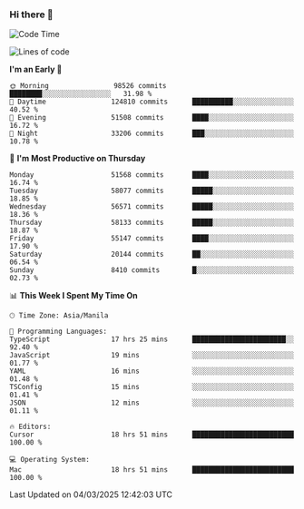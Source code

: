 ### Hi there 👋

<!--START_SECTION:waka-->
![Code Time](http://img.shields.io/badge/Code%20Time-5%2C907%20hrs%2012%20mins-blue)

![Lines of code](https://img.shields.io/badge/From%20Hello%20World%20I%27ve%20Written-118.8%20million%20lines%20of%20code-blue)

**I'm an Early 🐤** 

```text
🌞 Morning                98526 commits       ████████░░░░░░░░░░░░░░░░░   31.98 % 
🌆 Daytime                124810 commits      ██████████░░░░░░░░░░░░░░░   40.52 % 
🌃 Evening                51508 commits       ████░░░░░░░░░░░░░░░░░░░░░   16.72 % 
🌙 Night                  33206 commits       ███░░░░░░░░░░░░░░░░░░░░░░   10.78 % 
```
📅 **I'm Most Productive on Thursday** 

```text
Monday                   51568 commits       ████░░░░░░░░░░░░░░░░░░░░░   16.74 % 
Tuesday                  58077 commits       █████░░░░░░░░░░░░░░░░░░░░   18.85 % 
Wednesday                56571 commits       █████░░░░░░░░░░░░░░░░░░░░   18.36 % 
Thursday                 58133 commits       █████░░░░░░░░░░░░░░░░░░░░   18.87 % 
Friday                   55147 commits       ████░░░░░░░░░░░░░░░░░░░░░   17.90 % 
Saturday                 20144 commits       ██░░░░░░░░░░░░░░░░░░░░░░░   06.54 % 
Sunday                   8410 commits        █░░░░░░░░░░░░░░░░░░░░░░░░   02.73 % 
```


📊 **This Week I Spent My Time On** 

```text
🕑︎ Time Zone: Asia/Manila

💬 Programming Languages: 
TypeScript               17 hrs 25 mins      ███████████████████████░░   92.40 % 
JavaScript               19 mins             ░░░░░░░░░░░░░░░░░░░░░░░░░   01.77 % 
YAML                     16 mins             ░░░░░░░░░░░░░░░░░░░░░░░░░   01.48 % 
TSConfig                 15 mins             ░░░░░░░░░░░░░░░░░░░░░░░░░   01.41 % 
JSON                     12 mins             ░░░░░░░░░░░░░░░░░░░░░░░░░   01.11 % 

🔥 Editors: 
Cursor                   18 hrs 51 mins      █████████████████████████   100.00 % 

💻 Operating System: 
Mac                      18 hrs 51 mins      █████████████████████████   100.00 % 
```


 Last Updated on 04/03/2025 12:42:03 UTC
<!--END_SECTION:waka-->


<!--
**rad182/rad182** is a ✨ _special_ ✨ repository because its `README.md` (this file) appears on your GitHub profile.

Here are some ideas to get you started:

- 🔭 I’m currently working on ...
- 🌱 I’m currently learning ...
- 👯 I’m looking to collaborate on ...
- 🤔 I’m looking for help with ...
- 💬 Ask me about ...
- 📫 How to reach me: ...
- 😄 Pronouns: ...
- ⚡ Fun fact: ...
-->
